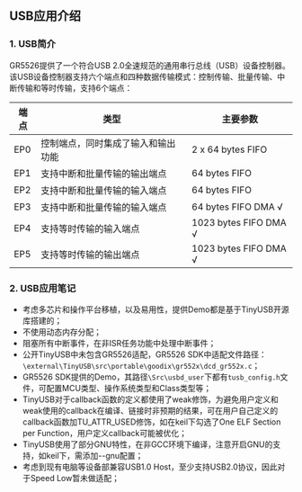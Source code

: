 ## USB应用介绍

### 1. USB简介
GR5526提供了一个符合USB 2.0全速规范的通用串行总线（USB）设备控制器。该USB设备控制器支持六个端点和四种数据传输模式：控制传输、批量传输、中断传输和等时传输，支持6个端点：

| 端点 | 类型                               | 主要参数               |
| ---- | ---------------------------------- | ---------------------- |
| EP0  | 控制端点，同时集成了输入和输出功能 | 2 x 64 bytes FIFO      |
| EP1  | 支持中断和批量传输的输出端点       | 64 bytes FIFO          |
| EP2  | 支持中断和批量传输的输入端点       | 64 bytes FIFO          |
| EP3  | 支持中断和批量传输的输入端点       | 64 bytes FIFO    DMA √ |
| EP4  | 支持等时传输的输入端点             | 1023 bytes FIFO  DMA √ |
| EP5  | 支持等时传输的输出端点             | 1023 bytes FIFO  DMA √ |



### 2. USB应用笔记

* 考虑多芯片和操作平台移植，以及易用性，提供Demo都是基于TinyUSB开源库搭建的；
 * 不使用动态内存分配；
 * 阻塞所有中断事件，在非ISR任务功能中处理中断事件；
* 公开TinyUSB中未包含GR5526适配，GR5526 SDK中适配文件路径：`\external\TinyUSB\src\portable\goodix\gr552x\dcd_gr552x.c`；
* GR5526 SDK提供的Demo，其路径`\Src\usbd_user`下都有`tusb_config.h`文件，可配置MCU类型、操作系统类型和Class类型等；
* TinyUSB对于callback函数的定义都使用了weak修饰，为避免用户定义和weak使用的callback在编译、链接时非预期的结果，可在用户自己定义的callback函数加TU_ATTR_USED修饰，如在keil下勾选了One ELF Section per Function，用户定义callback可能被优化；
* TinyUSB使用了部分GNU特性，在非GCC环境下编译，注意开启GNU的支持，如keil下，需添加--gnu配置；
* 考虑到现有电脑等设备部兼容USB1.0 Host，至少支持USB2.0协议，因此对于Speed Low暂未做适配；



